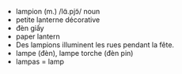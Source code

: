 
- lampion (m.)	/lɑ̃.pjɔ̃/	noun	
- petite lanterne décorative	
- đèn giấy
- paper lantern
- Des lampions illuminent les rues pendant la fête.	
- lampe (đèn), lampe torche (đèn pin)	
- lampas = lamp
